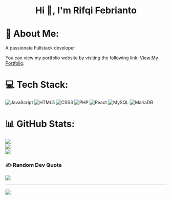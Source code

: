 <h1 align="center">Hi 👋, I'm Rifqi Febrianto</h1>

# 💫 About Me:
A passionate Fullstack developer

You can view my portfolio website by visiting the following link: [View My Portfolio](https://personal-portfolio-pi-hazel.vercel.app/).



# 💻 Tech Stack:
![JavaScript](https://img.shields.io/badge/javascript-%23323330.svg?style=for-the-badge&logo=javascript&logoColor=%23F7DF1E) ![HTML5](https://img.shields.io/badge/html5-%23E34F26.svg?style=for-the-badge&logo=html5&logoColor=white) ![CSS3](https://img.shields.io/badge/css3-%231572B6.svg?style=for-the-badge&logo=css3&logoColor=white) ![PHP](https://img.shields.io/badge/php-%23777BB4.svg?style=for-the-badge&logo=php&logoColor=white) ![React](https://img.shields.io/badge/react-%2320232a.svg?style=for-the-badge&logo=react&logoColor=%2361DAFB) ![MySQL](https://img.shields.io/badge/mysql-4479A1.svg?style=for-the-badge&logo=mysql&logoColor=white) ![MariaDB](https://img.shields.io/badge/MariaDB-003545?style=for-the-badge&logo=mariadb&logoColor=white)
# 📊 GitHub Stats:
![](https://github-readme-stats.vercel.app/api?username=rifqee23&theme=shadow_blue&hide_border=false&include_all_commits=false&count_private=false)<br/>
![](https://github-readme-streak-stats.herokuapp.com/?user=rifqee23&theme=shadow_blue&hide_border=false)<br/>
![](https://github-readme-stats.vercel.app/api/top-langs/?username=rifqee23&theme=shadow_blue&hide_border=false&include_all_commits=false&count_private=false&layout=compact)

### ✍️ Random Dev Quote
![](https://quotes-github-readme.vercel.app/api?type=horizontal&theme=tokyonight)

---
[![](https://visitcount.itsvg.in/api?id=rifqee23&icon=0&color=0)](https://visitcount.itsvg.in)

<!-- Proudly created with GPRM ( https://gprm.itsvg.in ) -->

